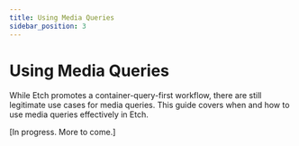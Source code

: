 ```yaml
---
title: Using Media Queries
sidebar_position: 3
---
```


# Using Media Queries

While Etch promotes a container-query-first workflow, there are still legitimate use cases for media queries. This guide covers when and how to use media queries effectively in Etch.

[In progress. More to come.]